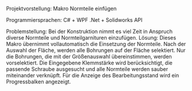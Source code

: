 Projektvorstellung: Makro Normteile einfügen

Programmiersprachen: C# + WPF .Net + Solidworks API

Problemstellung: Bei der Konstruktion nimmt es viel Zeit in Anspruch diverse Normteile und Normteilgarnituren einzufügen. 
Lösung: Dieses Makro übernimmt vollautomatisch die Einsetzung der Normteile. Nach der Auswahl der Fläche, werden alle Bohrungen 
auf der Fläche selektiert. Nur die Bohrungen, die mit der Größenauswahl übereinstimmen, werden vorselektiert. 
Die Eingegebene Klemmstärke wird berücksichtigt, die passende Schraube ausgesucht und alle Normteile werden sauber miteinander verknüpft.
Für die Anzeige des Bearbeitungsstand wird ein Progressbalken angezeigt.

